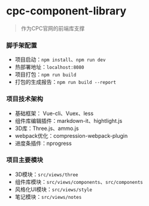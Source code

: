 # cpc-component-library

> 作为CPC官网的前端库支撑

### 脚手架配置
* 项目启动：`npm install`、`npm run dev`
* 热部署地址：`localhost:8080`
* 项目打包：`npm run build`
* 打包的生成报告：`npm run build --report`

### 项目技术架构
* 基础框架： Vue-cli、Vuex、less
* 组件库编辑插件：markdown-it、hightlight.js
* 3D库：Three.js、ammo.js
* webpack优化：compression-webpack-plugin
* 进度条插件：nprogress

### 项目主要模块
* 3D模块：`src/views/three`
* 组件库模块：`src/views/components`、`src/components`
* 风格化UI模块：`src/views/style`
* 笔记模块：`src/views/notes`

